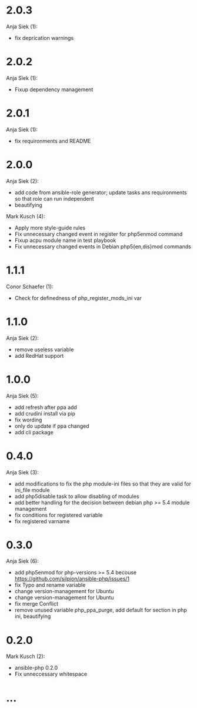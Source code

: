 # 2.0.3
Anja Siek (1):

* fix deprication warnings

# 2.0.2
Anja Siek (1):

* Fixup dependency management

# 2.0.1

Anja Siek (1):

* fix requironments and README

# 2.0.0

Anja Siek (2):

* add code from ansible-role generator; update tasks ans requironments so that role can run independent
* beautifying

Mark Kusch (4):

* Apply more style-guide rules
* Fix unnecessary changed event in register for php5enmod command
* Fixup acpu module name in test playbook
* Fix unnecessary changed events in Debian php5{en,dis}mod commands


# 1.1.1

Conor Schaefer (1):

* Check for definedness of php\_register\_mods\_ini var

# 1.1.0

Anja Siek (2):

* remove useless variable
* add RedHat support

# 1.0.0

Anja Siek (5):

* add refresh after ppa add
* add crudini install via pip
* fix wording
* only do update if ppa changed
* add cli package

# 0.4.0

Anja Siek (3):

* add modifications to fix the php module-ini files so that they are valid for ini\_file module
* add php5disable task to allow disabling of modules
* add better handling for the decision between debian php >= 5.4 module management
* fix conditions for registered variable
* fix registered varname

# 0.3.0

Anja Siek (6):

* add php5enmod for php-versions >= 5.4 becouse https://github.com/silpion/ansible-php/issues/1
* fix Typo and rename variable
* change version-management for Ubuntu
* change version-management for Ubuntu
* fix merge Conflict
* remove unused variable php\_ppa\_purge, add default for section in php ini, beautifying

# 0.2.0

Mark Kusch (2):

* ansible-php 0.2.0
* Fix unneccessary whitespace

# ...
